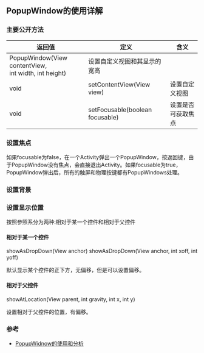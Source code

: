 ## PopupWindow的使用详解

### 主要公开方法

返回值 | 定义 | 含义
------| ------ | ------
 |PopupWindow(View contentView,<br> int width, int height) | 设置自定义视图和其显示的宽高
void | setContentView(View view) | 设置自定义视图
void | setFocusable(boolean focusable) | 设置是否可获取焦点

### 设置焦点

如果focusable为false，在一个Activity弹出一个PopupWindow，按返回键，由于PopupWindow没有焦点，会直接退出Activity。如果focusable为true，PopupWindow弹出后，所有的触屏和物理按键都有PopupWindows处理。

### 设置背景

### 设置显示位置

按照参照系分为两种:相对于某一个控件和相对于父控件

#### 相对于某一个控件

 showAsDropDown(View anchor)
 showAsDropDown(View anchor, int xoff, int yoff)

 默认显示某个控件的正下方，无偏移，但是可以设置偏移。

#### 相对于父控件

 showAtLocation(View parent, int gravity, int x, int y)

 设置相对于父控件的位置，有偏移。
 
### 参考

* [PopupWidnow的使用和分析](http://www.cnblogs.com/mengdd/p/3569127.html)




